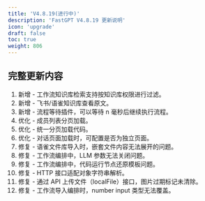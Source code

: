 ```yaml
---
title: 'V4.8.19(进行中)'
description: 'FastGPT V4.8.19 更新说明'
icon: 'upgrade'
draft: false
toc: true
weight: 806
---
```



## 完整更新内容

1. 新增 - 工作流知识库检索支持按知识库权限进行过滤。
2. 新增 - 飞书/语雀知识库查看原文。
3. 新增 - 流程等待插件，可以等待 n 毫秒后继续执行流程。
4. 优化 - 成员列表分页加载。
5. 优化 - 统一分页加载代码。
6. 优化 - 对话页面加载时，可配置是否为独立页面。
7. 修复 - 语雀文件库导入时，嵌套文件内容无法展开的问题。
8. 修复 - 工作流编排中，LLM 参数无法关闭问题。
9. 修复 - 工作流编排中，代码运行节点还原模板问题。
10. 修复 - HTTP 接口适配对象字符串解析。
11. 修复 - 通过 API 上传文件（localFile）接口，图片过期标记未清除。
12. 修复 - 工作流导入编排时，number input 类型无法覆盖。